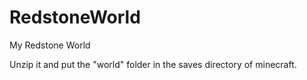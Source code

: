 # RedstoneWorld
My Redstone World


Unzip it and put the "world" folder in the saves directory of minecraft.
